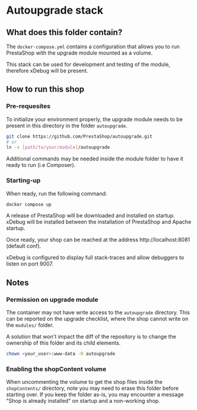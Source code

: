 # Autoupgrade stack

## What does this folder contain?

The `docker-compose.yml` contains a configuration that allows you to run PrestaShop with the upgrade module mounted as a volume.

This stack can be used for development and testing of the module, therefore xDebug will be present.

## How to run this shop

### Pre-requesites

To initialize your environment properly, the upgrade module needs to be present in this directory in the folder `autoupgrade`.

```bash
git clone https://github.com/PrestaShop/autoupgrade.git
# or
ln -s [path/to/your/module]/autoupgrade
```
Additional commands may be needed inside the module folder to have it ready to run (i.e Composer).

### Starting-up

When ready, run the following command:

```bash
docker compose up
```

A release of PrestaShop will be downloaded and installed on startup. xDebug will be installed between the installation of PrestaShop and Apache startup.

Once ready, your shop can be reached at the address http://localhost:8081 (default conf).

xDebug is configured to display full stack-traces and allow debuggers to listen on port 9007.

## Notes

### Permission on upgrade module

The container may not have write access to the `autoupgrade` directory. This can be reported on the upgrade checklist, where the shop cannot write on the `modules/` folder.

A solution that won't impact the diff of the repository is to change the ownership of this folder and its child elements.

```bash
chown <your_user>:www-data -R autoupgrade
```

### Enabling the shopContent volume 

When uncommenting the volume to get the shop files inside the `shopContents/` directory, note you may need to erase this folder before starting over.
If you keep the folder as-is, you may encounter a message "Shop is already installed" on startup and a non-working shop.
